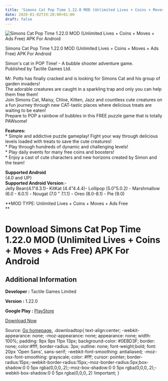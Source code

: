 ```yaml
---
title: 'Simons Cat Pop Time 1.22.0 MOD (Unlimited Lives + Coins + Moves + Ads Free) APK For Android'
date: 2020-01-02T19:28:00+01:00
draft: false
---
```


![Simons Cat Pop Time 1.22.0 MOD (Unlimited Lives + Coins + Moves + Ads Free) APK For Android](https://i1.wp.com/apkhome.net/wp-content/uploads/2020/01/Simons-Cat-Pop-Time-1.22.0-MOD-Unlimited-Lives-Coins-Moves-Ads-Free.png "Simons Cat Pop Time 1.22.0 MOD (Unlimited Lives + Coins + Moves + Ads Free) APK For Android")

  

Simons Cat Pop Time 1.22.0 MOD (Unlimited Lives + Coins + Moves + Ads Free) APK For Android

Simon's cat in POP Time! - A bubble shooter adventure game.  
Published by Tactile Games Ltd.

Mr. Potts has finally cracked and is looking for Simons Cat and his group of garden invaders!  
The adorable creatures are caught in a sparkling trap and only you can help them free them!  
Join Simons Cat, Maisy, Chloe, Kitten, Jazz and countless cute creatures on a fun journey through new CAT-tastic places where delicious treats are waiting to be eaten!  
Prepare to POP a rainbow of bubbles in this FREE puzzle game that is totally PAWsome!

**Features:**  
\* Simple and addictive puzzle gameplay! Fight your way through delicious levels loaded with treats to save the cute creatures!  
\* Play through hundreds of dynamic and challenging levels!  
\* Play daily events for many free coins and boosters!  
\* Enjoy a cast of cute characters and new horizons created by Simon and the team!

**Supported Android**  
{4.0 and UP}  
**Supported Android Version**:-  
Jelly Bean(4.1"4.3.1)- KitKat (4.4"4.4.4)- Lollipop (5.0"5.0.2) - Marshmallow (6.0 - 6.0.1) - Nougat (7.0 " 7.1.1) - Oreo (8.0-8.1) - Pie (9.0)

**MOD TYPE: Unlimited Lives + Coins + Moves + Ads Free  
**

Download Simons Cat Pop Time 1.22.0 MOD (Unlimited Lives + Coins + Moves + Ads Free) APK For Android
====================================================================================================

Additional Information
----------------------

**Developer :** Tactile Games Limited

**Version :** 1.22.0

**Google Play :** [PlayStore](https://play.google.com/store/apps/details?id=com.strawdogstudios.simonscatpoptime)

  

[Download Now](https://store4app.co/post/simons-cat-pop-time-1-22-0-mod-unlimited-lives-coins-moves-ads-free-apk-for-android_1577982276)

  
Source: [Go homepage.](https://store4app.co/post/simons-cat-pop-time-1-22-0-mod-unlimited-lives-coins-moves-ads-free-apk-for-android_1577982276) .downloadtop{ text-align:center; -webkit-appearance: none; -moz-appearance: none; appearance: none; width: 100%; padding: 9px 9px 11px 13px; background-color: #0EBD3F; border: none; color:#fff; border-radius: 3px; outline: none; font-weight;bold; font: 20px 'Open Sans', sans-serif; -webkit-font-smoothing: antialiased; -moz-osx-font-smoothing: grayscale; color: #fff; cursor: pointer; border-radius:15px;-webkit-border-radius:15px;-moz-border-radius:5px;box-shadow:0 0 5px rgba(0,0,0,.2);-moz-box-shadow:0 0 5px rgba(0,0,0,.2);-webkit-box-shadow:0 0 5px rgba(0,0,0,.2) !important; }